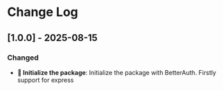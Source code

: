 # Change Log

## [1.0.0] - 2025-08-15

### Changed

- **📌 Initialize the package**: Initialize the package with BetterAuth. Firstly support for express

